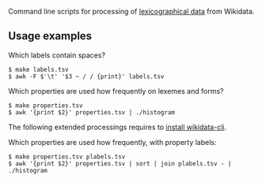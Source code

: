 Command line scripts for processing of [lexicographical data] from Wikidata.

[lexicographical data]: https://www.wikidata.org/wiki/Wikidata:Lexicographical_data

## Usage examples

Which labels contain spaces?

```shell
$ make labels.tsv
$ awk -F $'\t' '$3 ~ / / {print}' labels.tsv
```

Which properties are used how frequently on lexemes and forms?

```shell
$ make properties.tsv
$ awk '{print $2}' properties.tsv | ./histogram
```

The following extended processings requires to [install wikidata-cli].

Which properties are used how frequently, with property labels:

```
$ make properties.tsv plabels.tsv
$ awk '{print $2}' properties.tsv | sort | join plabels.tsv - | ./histogram
```

[install wikidata-cli]: https://www.npmjs.com/package/wikidata-cli#installation
